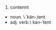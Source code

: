 1. contennt
- noun. \ ˈkän-ˌtent
- adj. verb.\ kən-ˈtent

<!--stackedit_data:
eyJoaXN0b3J5IjpbMTkzMjgyOTg1NV19
-->